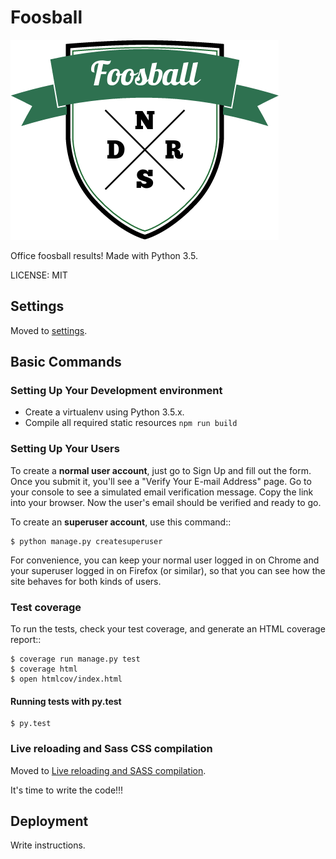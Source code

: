 # Foosball

![logo](/foosball/static/images/logo.png?raw=true "Project logo")


Office foosball results! Made with Python 3.5.

LICENSE: MIT

## Settings

Moved to [settings](http://cookiecutter-django.readthedocs.org/en/latest/settings.html).

## Basic Commands

### Setting Up Your Development environment

* Create a virtualenv using Python 3.5.x. 
* Compile all required static resources
  `npm run build`


### Setting Up Your Users

To create a **normal user account**, just go to Sign Up and fill out the form. Once you submit it, you'll see a "Verify Your E-mail Address" page. Go to your console to see a simulated email verification message. Copy the link into your browser. Now the user's email should be verified and ready to go.

To create an **superuser account**, use this command::

    $ python manage.py createsuperuser

For convenience, you can keep your normal user logged in on Chrome and your superuser logged in on Firefox (or similar), so that you can see how the site behaves for both kinds of users.

### Test coverage

To run the tests, check your test coverage, and generate an HTML coverage report::

    $ coverage run manage.py test
    $ coverage html
    $ open htmlcov/index.html

#### Running tests with py.test

    $ py.test


### Live reloading and Sass CSS compilation

Moved to [Live reloading and SASS compilation](http://cookiecutter-django.readthedocs.org/en/latest/live-reloading-and-sass-compilation.html).


It's time to write the code!!!

## Deployment

Write instructions.
